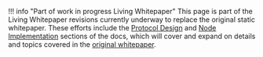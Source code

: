 !!! info "Part of work in progress Living Whitepaper"
	This page is part of the Living Whitepaper revisions currently underway to replace the original static whitepaper. These efforts include the [Protocol Design](/protocol-design/overview) and [Node Implementation](/node-implementation/overview) sections of the docs, which will cover and expand on details and topics covered in the [original whitepaper](/whitepaper/english).